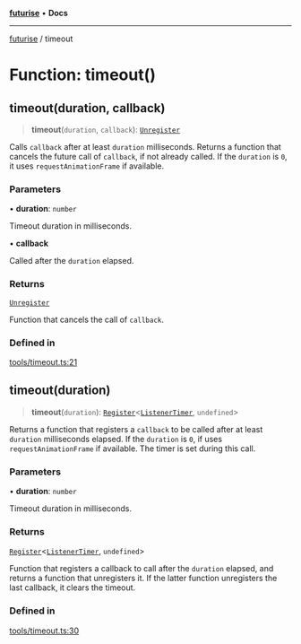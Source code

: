 [**futurise**](../README.md) • **Docs**

***

[futurise](../README.md) / timeout

# Function: timeout()

## timeout(duration, callback)

> **timeout**(`duration`, `callback`): [`Unregister`](../type-aliases/Unregister.md)

Calls `callback` after at least `duration` milliseconds. Returns a function that cancels the future call of `callback`, if not already called.
If the `duration` is `0`, it uses `requestAnimationFrame` if available.

### Parameters

• **duration**: `number`

Timeout duration in milliseconds.

• **callback**

Called after the `duration` elapsed.

### Returns

[`Unregister`](../type-aliases/Unregister.md)

Function that cancels the call of `callback`.

### Defined in

[tools/timeout.ts:21](https://github.com/nevoland/futurise/blob/8ffbf603501f9c1e62e0006561015802889e0a88/lib/tools/timeout.ts#L21)

## timeout(duration)

> **timeout**(`duration`): [`Register`](../type-aliases/Register.md)\<[`ListenerTimer`](../type-aliases/ListenerTimer.md), `undefined`\>

Returns a function that registers a `callback` to be called after at least `duration` milliseconds elapsed.
If the `duration` is `0`, if uses `requestAnimationFrame` if available.
The timer is set during this call.

### Parameters

• **duration**: `number`

Timeout duration in milliseconds.

### Returns

[`Register`](../type-aliases/Register.md)\<[`ListenerTimer`](../type-aliases/ListenerTimer.md), `undefined`\>

Function that registers a callback to call after the `duration` elapsed, and returns a function that unregisters it. If the latter function unregisters the last callback, it clears the timeout.

### Defined in

[tools/timeout.ts:30](https://github.com/nevoland/futurise/blob/8ffbf603501f9c1e62e0006561015802889e0a88/lib/tools/timeout.ts#L30)
